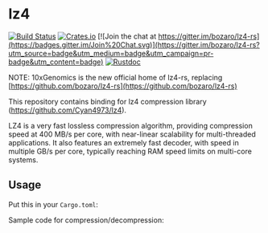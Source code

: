 lz4
====

[![Build Status](https://github.com/10XGenomics/lz4-rs/workflows/Test/badge.svg?branch=master)](https://github.com/10XGenomics/lz4-rs/actions?query=branch%3Amaster)
[![Crates.io](https://img.shields.io/crates/v/lz4.svg)](https://crates.io/crates/lz4)
[![Join the chat at https://gitter.im/bozaro/lz4-rs](https://badges.gitter.im/Join%20Chat.svg)](https://gitter.im/bozaro/lz4-rs?utm_source=badge&utm_medium=badge&utm_campaign=pr-badge&utm_content=badge)
[![Rustdoc](https://img.shields.io/badge/doc-rustdoc-green.svg)](https://docs.rs/lz4/)

NOTE: 10xGenomics is the new official home of lz4-rs, replacing [https://github.com/bozaro/lz4-rs](https://github.com/bozaro/lz4-rs)

This repository contains binding for lz4 compression library (https://github.com/Cyan4973/lz4).

LZ4 is a very fast lossless compression algorithm, providing compression speed at 400 MB/s per core, with near-linear scalability for multi-threaded applications. It also features an extremely fast decoder, with speed in multiple GB/s per core, typically reaching RAM speed limits on multi-core systems.

## Usage

Put this in your `Cargo.toml`:
<!-- ```toml -->
<!-- [dependencies] -->
<!-- lz4 = "1.23.1" -->
<!-- ``` -->

Sample code for compression/decompression:
<!-- ```rust
extern crate lz4;

use std::env;
use std::fs::File;
use std::io::{self, Result};
use std::path::{Path, PathBuf};

use lz4::{Decoder, EncoderBuilder};

fn main() {
    println!("LZ4 version: {}", lz4::version());

    for path in env::args().skip(1).map(PathBuf::from) {
        if let Some("lz4") = path.extension().and_then(|e| e.to_str()) {
            decompress(&path, &path.with_extension("")).unwrap();
        } else {
            compress(&path, &path.with_extension("lz4")).unwrap();
        }
    }
}

fn compress(source: &Path, destination: &Path) -> Result<()> {
    println!("Compressing: {} -> {}", source.display(), destination.display());

    let mut input_file = File::open(source)?;
    let output_file = File::create(destination)?;
    let mut encoder = EncoderBuilder::new()
        .level(4)
        .build(output_file)?;
    io::copy(&mut input_file, &mut encoder)?;
    let (_output, result) = encoder.finish();
    result
}

fn decompress(source: &Path, destination: &Path) -> Result<()> {
    println!("Decompressing: {} -> {}", source.display(), destination.display());

    let input_file = File::open(source)?;
    let mut decoder = Decoder::new(input_file)?;
    let mut output_file = File::create(destination)?;
    io::copy(&mut decoder, &mut output_file)?;

    Ok(())
}
``` -->
